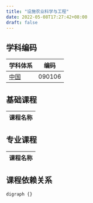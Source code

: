```yaml
---
title: "设施农业科学与工程"
date: 2022-05-08T17:27:42+08:00
draft: false
---
```


## 学科编码
| 学科体系 | 编码 |
| ---- | ---- |
| [中国](/posts/subject_system/china) | 090106 |

## 基础课程
| 课程名称 |
| ---- |

## 专业课程
| 课程名称 |
| ---- |

## 课程依赖关系
```graphviz
digraph {}
```

